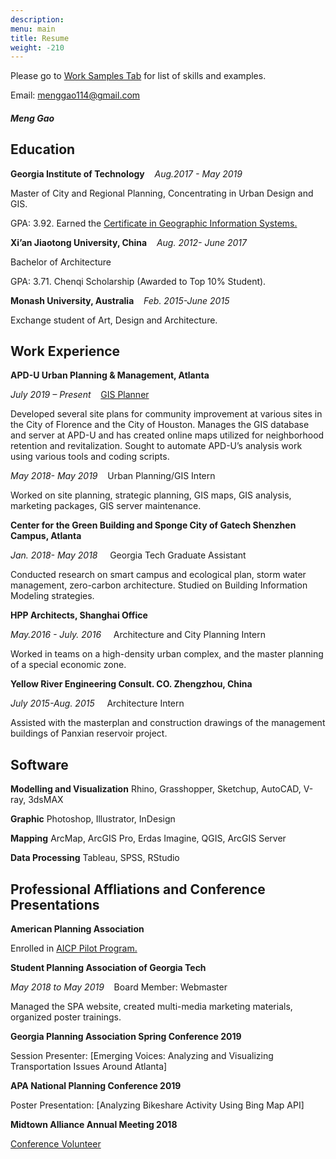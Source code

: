 ```yaml
---
description: 
menu: main
title: Resume
weight: -210
---
```

Please go to [Work Samples Tab](/work-samples/) for list of skills and examples. 

Email:  menggao114@gmail.com

#### *Meng Gao*
## Education



 **Georgia Institute of Technology** &nbsp;&nbsp;&nbsp;*Aug.2017 - May 2019*
  
Master of City and Regional Planning, Concentrating in Urban Design and GIS.

GPA: 3.92. 
Earned the [Certificate in Geographic Information Systems.](https://planning.gatech.edu/graduate-certificates)




**Xi’an Jiaotong University, China** &nbsp;&nbsp;&nbsp;*Aug. 2012- June 2017*

Bachelor of Architecture
	
GPA: 3.71. Chenqi Scholarship (Awarded to Top 10% Student).



**Monash University, Australia**&nbsp;&nbsp;&nbsp; *Feb. 2015-June 2015*

Exchange student of Art, Design and Architecture.



## Work Experience
**APD-U Urban Planning & Management, Atlanta** 

*July 2019 – Present*&nbsp;&nbsp;&nbsp; [GIS Planner](https://apdurban.com/about/people/meng-gao/) 

Developed several site plans for community improvement at various sites in the City of Florence and the City of Houston. Manages the GIS database and server at APD-U and has created online maps utilized for neighborhood retention and revitalization. Sought to automate APD-U’s analysis work using various tools and coding scripts.

*May 2018- May 2019*&nbsp;&nbsp;&nbsp; Urban Planning/GIS Intern

Worked on site planning, strategic planning, GIS maps, GIS analysis, marketing packages, GIS server maintenance.


**Center for the Green Building and Sponge City of Gatech Shenzhen Campus, Atlanta**

*Jan. 2018- May 2018* &nbsp;&nbsp;&nbsp; Georgia Tech Graduate Assistant

Conducted research on smart campus and ecological plan, storm water management, zero-carbon architecture.
Studied on Building Information Modeling strategies.

**HPP Architects, Shanghai Office**

*May.2016 - July. 2016* &nbsp;&nbsp;&nbsp; Architecture and City Planning Intern

Worked in teams on a high-density urban complex, and the master planning of a special economic zone.

**Yellow River Engineering Consult. CO. Zhengzhou, China**

*July 2015-Aug. 2015* &nbsp;&nbsp;&nbsp; Architecture Intern

Assisted with the masterplan and construction drawings of the management buildings of Panxian reservoir project.



## Software

**Modelling and Visualization** Rhino, Grasshopper, Sketchup, AutoCAD, V-ray, 3dsMAX

**Graphic** Photoshop, Illustrator, InDesign

**Mapping** ArcMap, ArcGIS Pro,   Erdas Imagine, QGIS,  ArcGIS Server

**Data Processing** Tableau, SPSS, RStudio


## Professional Affliations and Conference Presentations

**American Planning Association** 

Enrolled in [AICP Pilot Program.](https://www.planning.org/aicp/candidate/)

**Student Planning Association of Georgia Tech** 

*May 2018 to May 2019*&nbsp;&nbsp;&nbsp; Board Member: Webmaster 

Managed the SPA website, created multi-media marketing materials, organized poster trainings.

**Georgia Planning Association Spring Conference 2019** 

Session Presenter: [Emerging Voices: Analyzing and Visualizing Transportation Issues Around Atlanta]

**APA National Planning Conference 2019**



Poster Presentation: [Analyzing Bikeshare Activity Using Bing Map API]


**Midtown Alliance Annual Meeting 2018**

[Conference Volunteer](https://www.midtownatl.com/do/2018-midtown-alliance-annual-meeting)

